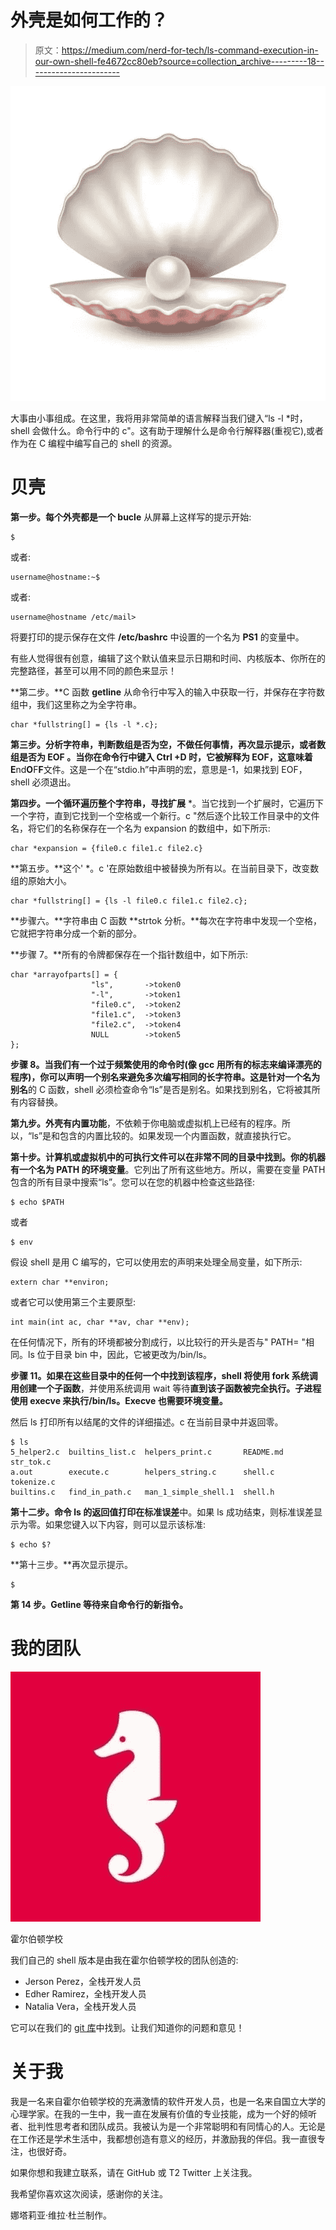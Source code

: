 # 外壳是如何工作的？

> 原文：<https://medium.com/nerd-for-tech/ls-command-execution-in-our-own-shell-fe4672cc80eb?source=collection_archive---------18----------------------->

![](img/09f68d675887bd09109337cfea0d04d4.png)

大事由小事组成。在这里，我将用非常简单的语言解释当我们键入“ls -l *时，shell 会做什么。命令行中的 c"。这有助于理解什么是命令行解释器(重视它),或者作为在 C 编程中编写自己的 shell 的资源。

# 贝壳

**第一步。**每个**外壳都是一个 bucle** 从屏幕上这样写的提示开始:

```
$
```

或者:

```
username@hostname:~$
```

或者:

```
username@hostname /etc/mail>
```

将要打印的提示保存在文件 **/etc/bashrc** 中设置的一个名为 **PS1** 的变量中。

有些人觉得很有创意，编辑了这个默认值来显示日期和时间、内核版本、你所在的完整路径，甚至可以用不同的颜色来显示！

**第二步。**C 函数 **getline** 从命令行中写入的输入中获取一行，并保存在字符数组中，我们这里称之为全字符串。

```
char *fullstring[] = {ls -l *.c};
```

**第三步。**分析字符串，判断数组是否为空，不做任何事情，再次显示提示，或者数组是否为 **EOF** 。当你在命令行中键入 **Ctrl +D** 时，它被解释为 EOF，这意味着**E**nd**O**F**F**文件。这是一个在“stdio.h”中声明的宏，意思是-1，如果找到 EOF，shell 必须退出。

**第四步。**一个循环遍历整个字符串，寻找**扩展** *。当它找到一个扩展时，它遍历下一个字符，直到它找到一个空格或一个新行。c "然后逐个比较工作目录中的文件名，将它们的名称保存在一个名为 expansion 的数组中，如下所示:

```
char *expansion = {file0.c file1.c file2.c}
```

**第五步。**这个' *。c '在原始数组中被替换为所有以。在当前目录下，改变数组的原始大小。

```
char *fullstring[] = {ls -l file0.c file1.c file2.c};
```

**步骤六。**字符串由 C 函数 **strtok 分析。**每次在字符串中发现一个空格，它就把字符串分成一个新的部分。

**步骤 7。**所有的令牌都保存在一个指针数组中，如下所示:

```
char *arrayofparts[] = {
                  "ls",       ->token0
                  "-l",       ->token1
                  "file0.c",  ->token2
                  "file1.c",  ->token3
                  "file2.c",  ->token4
                  NULL        ->token5
};
```

**步骤 8。**当我们有一个过于频繁使用的命令时(像 gcc 用所有的标志来编译漂亮的程序)，你可以声明一个别名来避免多次编写相同的长字符串。这是针对一个名为**别名**的 C 函数，shell 必须检查命令“ls”是否是别名。如果找到别名，它将被其所有内容替换。

**第九步。**外壳有**内置功能**，不依赖于你电脑或虚拟机上已经有的程序。所以，“ls”是和包含的内置比较的。如果发现一个内置函数，就直接执行它。

**第十步。**计算机或虚拟机中的可执行文件可以在非常不同的目录中找到。你的机器有一个名为 **PATH** 的**环境变量**。它列出了所有这些地方。所以，需要在变量 PATH 包含的所有目录中搜索“ls”。您可以在您的机器中检查这些路径:

```
$ echo $PATH
```

或者

```
$ env
```

假设 shell 是用 C 编写的，它可以使用宏的声明来处理全局变量，如下所示:

```
extern char **environ;
```

或者它可以使用第三个主要原型:

```
int main(int ac, char **av, char **env);
```

在任何情况下，所有的环境都被分割成行，以比较行的开头是否与" PATH= "相同。ls 位于目录 bin 中，因此，它被更改为/bin/ls。

**步骤 11。**如果在这些目录中的任何一个中找到该程序，shell 将使用 **fork** 系统调用创建一个**子函数**，并使用系统调用 wait 等待**直到该子函数被完全执行。子进程使用 **execve** 来执行/bin/ls。Execve 也需要环境变量。**

然后 ls 打印所有以结尾的文件的详细描述。c 在当前目录中并返回零。

```
$ ls
5_helper2.c  builtins_list.c  helpers_print.c       README.md  str_tok.c
a.out        execute.c        helpers_string.c      shell.c    tokenize.c
builtins.c   find_in_path.c   man_1_simple_shell.1  shell.h
```

**第十二步。**命令 ls 的返回值打印在**标准误差**中。如果 ls 成功结束，则标准误差显示为零。如果您键入以下内容，则可以显示该标准:

```
$ echo $?
```

**第十三步。**再次显示提示。

```
$ 
```

**第 14 步。Getline 等待来自命令行的新指令。**

# 我的团队

![](img/dc773768df170c539a5053b606e97972.png)

霍尔伯顿学校

我们自己的 shell 版本是由我在霍尔伯顿学校的团队创造的:

*   Jerson Perez，全栈开发人员
*   Edher Ramirez，全栈开发人员
*   Natalia Vera，全栈开发人员

它可以在我们的 [git 库](https://github.com/Naveduran/simple_shell)中找到。让我们知道你的问题和意见！

# **关于我**

我是一名来自霍尔伯顿学校的充满激情的软件开发人员，也是一名来自国立大学的心理学家。在我的一生中，我一直在发展有价值的专业技能，成为一个好的倾听者、批判性思考者和团队成员。我被认为是一个非常聪明和有同情心的人。无论是在工作还是学术生活中，我都想创造有意义的经历，并激励我的伴侣。我一直很专注，也很好奇。

如果你想和我建立联系，请在 GitHub 或 T2 Twitter 上关注我。

我希望你喜欢这次阅读，感谢你的关注。

娜塔莉亚·维拉·杜兰制作。